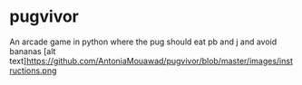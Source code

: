 # pugvivor
An arcade game in python where the pug should eat pb and j and avoid bananas
[alt text]https://github.com/AntoniaMouawad/pugvivor/blob/master/images/instructions.png
